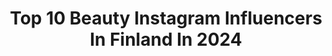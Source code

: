 ---
title: Top 10 Beauty Instagram Influencers In Finland In 2024
description: >-
  Find top beauty Instagram influencers in Finland in 2024. Most popular hashtags: #blondehair #gifted #el.
platform: Instagram
hits: 162
text_top: See the top-rated Instagram accounts on inBeat.
text_bottom: Our search engine aggregates 162 Instagram influencers like this in Finland for you to pitch.
profiles:
  - username: "umppu"
    fullname: >-
      Ulla-Riitta Koskinen
    bio: >-
      Hair, beauty and wellness 💇‍♀️💄🤸‍♂️
    location: "Finland"
    followers: 32469
    engagement: 537
    commentsToLikes: 0.256628
    id: ck6tznnprarw20j716tbcv581
    verified: false
    hashtags: "#goldenbybiancaneve, #metaldx, #hairbyumppu, #juhlakampaus"
  - username: "roosamononen"
    fullname: >-
      Roosa Maria
    bio: >-
      wellness, beauty & style
    location: "Finland"
    followers: 18486
    engagement: 558
    commentsToLikes: 0.017644
    id: ck5qa5udeep280i11qdq0vdf3
    verified: false
    hashtags: "#elixiafinland, #salitreeni, #elixia, #takeyourchance"
  - username: "anniidaaa"
    fullname: >-
      Anni-iida maria
    bio: >-
      BEAUTY | FASHION AND LIFESTYLE🤍💙 🤍23 💇🏼‍♀️@hairbyanniiida 🤍Jyväskylä 🤍mom to one👧🏼
    location: "Finland"
    followers: 32684
    engagement: 424
    commentsToLikes: 0.017847
    id: ck15t1bbkfuoo0i19781szdiy
    verified: false
    hashtags: "#happy, #jyv, #baby, #blondehair"
  - username: "kriselda"
    fullname: >-
      Kriselda Mustonen
    bio: >-
      Mindful and slow living — yoga teacher from Helsinki sharing beauty secrets, soft movement and nourishing recipes.
    location: "Finland"
    followers: 18312
    engagement: 104
    commentsToLikes: 0.004045
    id: ck13cwclf2hhg0i19uxbm92y1
    verified: false
    hashtags: "#lovestory, #empoweredbyscience, #skincare, #parisuhde"
  - username: "tuuliinalahdensuo"
    fullname: >-
      Tuuliina | Work-OOTD-Lifestyle
    bio: >-
      Bisnesmimmin arkea ja asuja! 25, ♍️ 📚 BBA Turku UAS/Law TLU 📈 Work life 💃🏼 OOTD 💅🏻 Beauty 🤳🏻 Lifestyle #chicventuresblog
    location: "Finland"
    followers: 4714
    engagement: 1053
    commentsToLikes: 0.119915
    id: ckaot3v66u9mo0i78nfrfbena
    verified: false
    hashtags: "#hairinspo, #kelat, #creators, #blondehair"
  - username: "siljatuominenn"
    fullname: >-
      Silja Tuominen
    bio: >-
      Wellness | Beauty | Fashion Team @myproteinfi @icaniwill Helsinki, Finland
    location: "Finland"
    followers: 6543
    engagement: 2553
    commentsToLikes: 0.038557
    id: ck8t0ct5drmlr0j78210z7cn5
    verified: false
    hashtags: "#icaniwill, #monday, #glossybox, #glossymoment"
  - username: "instyle.by.anne"
    fullname: >-
      Anne Hirsmäki
    bio: >-
      Finland 🇫🇮 60yrs| "There is beauty in simplicity " Passion to fashion,beauty&style 👜👠💄 Collabs:DM•email www.fashionmodel.fi/adults
    location: "Finland"
    followers: 39474
    engagement: 380
    commentsToLikes: 0.095406
    id: ck0tyisjin04s0i19tmoy379u
    verified: false
    hashtags: "#50pluswomen, #modelover50, #monkistyle, #agepositive"
  - username: "thebrontemarie"
    fullname: >-
      Bronte-Marie
    bio: >-
      Dryad given mortal form. Writer, certified old-soul and beauty connoisseur. 200K on TikTok, streaming on Twitch.
    location: "Finland"
    followers: 13916
    engagement: 324
    commentsToLikes: 0.012817
    id: ck9h9owe49cyz0j78zk4126lk
    verified: false
    hashtags: "#gifted, #vintagehair, #pinupfashion, #pinupstyle"
  - username: "imthalyaa"
    fullname: >-
      𓂀 T h a l y a 𓂀
    bio: >-
      • helsinki, finland 🇫🇮 • fashion, beauty and well-being 💄👠🍉 • DM for collaborations 📲
    location: "Finland"
    followers: 4842
    engagement: 672
    commentsToLikes: 0.282780
    id: ck5hjk35qgrop0i11v3j3ro3o
    verified: false
    hashtags: "#fria, #somessaxfria, #somessacom, #ad"
  - username: "shannbeau"
    fullname: >-
      Shannon Beauchesne
    bio: >-
      Canadian gal Content creator x beauty mentor Collabs 💌 sbeauu@gmail.com
    location: "Finland"
    followers: 13700
    engagement: 429
    commentsToLikes: 0.051448
    id: ck8t5m0ixahb30j78bj1c2jgp
    verified: false
    hashtags: "#styleblogger, #haircolor, #blondehair, #balayage"
---